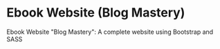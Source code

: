 # Ebook Website (Blog Mastery)
 Ebook Website "Blog Mastery": A complete website using Bootstrap and SASS

